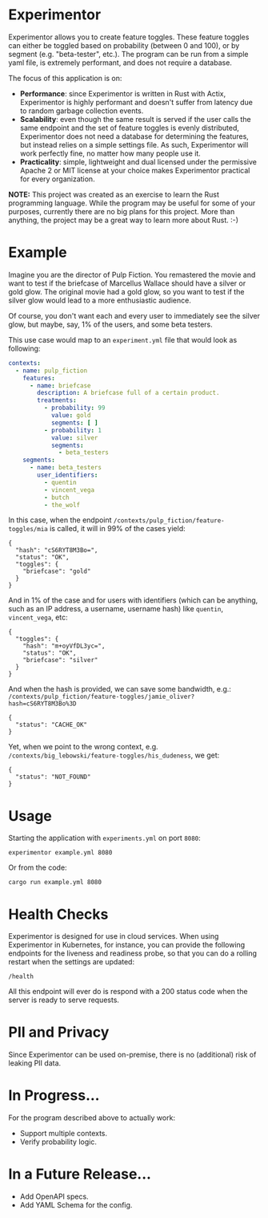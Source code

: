 # Experimentor
Experimentor allows you to create feature toggles. These feature toggles can either be toggled based on probability (between 0 and 100), or by segment (e.g. "beta-tester", etc.). The program can be run from a simple yaml file, is extremely performant, and does not require a database.

The focus of this application is on:

- **Performance**: since Experimentor is written in Rust with Actix, Experimentor is highly performant and doesn't suffer from latency due to random garbage collection events.
- **Scalability**: even though the same result is served if the user calls the same endpoint and the set of feature toggles is evenly distributed, Experimentor does not need a database for determining the features, but instead relies on a simple settings file. As such, Experimentor will work perfectly fine, no matter how many people use it.
- **Practicality**: simple, lightweight and dual licensed under the permissive Apache 2 or MIT license at your choice makes Experimentor practical for every organization.

**NOTE:** This project was created as an exercise to learn the Rust programming language. While the program may be useful for some of your purposes, currently there are no big plans for this project. More than anything, the project may be a great way to learn more about Rust. :-)

# Example
Imagine you are the director of Pulp Fiction. You remastered the movie and want to test if the briefcase of Marcellus Wallace should have a silver or gold glow. The original movie had a gold glow, so you want to test if the silver glow would lead to a more enthusiastic audience.

Of course, you don't want each and every user to immediately see the silver glow, but maybe, say, 1% of the users, and some beta testers.

This use case would map to an `experiment.yml` file that would look as following:

```yaml
contexts:
  - name: pulp_fiction
    features:
      - name: briefcase
        description: A briefcase full of a certain product.
        treatments:
          - probability: 99
            value: gold
            segments: [ ]
          - probability: 1
            value: silver
            segments:
              - beta_testers
    segments:
      - name: beta_testers
        user_identifiers:
          - quentin
          - vincent_vega
          - butch
          - the_wolf
```
In this case, when the endpoint `/contexts/pulp_fiction/feature-toggles/mia`
is called, it will in 99% of the cases yield:
```
{
  "hash": "cS6RYT8M3Bo=",
  "status": "OK",
  "toggles": {
    "briefcase": "gold"
  }
}
```
And in 1% of the case and for users with identifiers (which can be anything, such as an IP address, a username, username hash) like `quentin`, `vincent_vega`, etc:
```
{
  "toggles": {
    "hash": "m+oyVfDL3yc=",
    "status": "OK",
    "briefcase": "silver"
  }
}
```
And when the hash is provided, we can save some bandwidth, e.g.: `/contexts/pulp_fiction/feature-toggles/jamie_oliver?hash=cS6RYT8M3Bo%3D`
```
{
  "status": "CACHE_OK"
}
```
Yet, when we point to the wrong context, e.g. `/contexts/big_lebowski/feature-toggles/his_dudeness`, we get:
```
{
  "status": "NOT_FOUND"
}
```

# Usage
Starting the application with `experiments.yml` on port `8080`:
```
experimentor example.yml 8080
```
Or from the code:
```
cargo run example.yml 8080
```

# Health Checks
Experimentor is designed for use in cloud services. When using Experimentor in Kubernetes, for instance, you can provide the following endpoints for the liveness and readiness probe, so that you can do a rolling restart when the settings are updated:
```
/health
```
All this endpoint will ever do is respond with a 200 status code when the server is ready to serve requests.

# PII and Privacy
Since Experimentor can be used on-premise, there is no (additional) risk of leaking PII data.

# In Progress...
For the program described above to actually work:
- Support multiple contexts.
- Verify probability logic.

# In a Future Release...
- Add OpenAPI specs.
- Add YAML Schema for the config.
